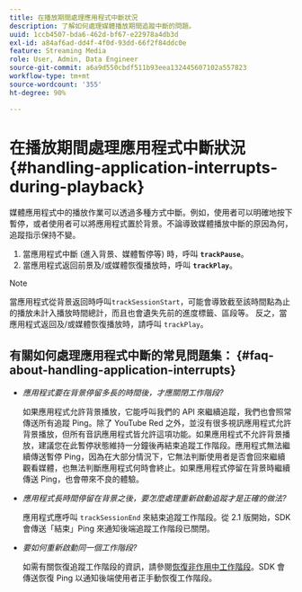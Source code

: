 ```yaml
---
title: 在播放期間處理應用程式中斷狀況
description: 了解如何處理媒體播放期間追蹤中斷的問題。
uuid: 1ccb4507-bda6-462d-bf67-e22978a4db3d
exl-id: a84af6ad-dd4f-4f0d-93dd-66f2f84ddc0e
feature: Streaming Media
role: User, Admin, Data Engineer
source-git-commit: a6a9d550cbdf511b93eea132445607102a557823
workflow-type: tm+mt
source-wordcount: '355'
ht-degree: 90%

---
```


# 在播放期間處理應用程式中斷狀況{#handling-application-interrupts-during-playback}

媒體應用程式中的播放作業可以透過多種方式中斷。例如，使用者可以明確地按下暫停，或者使用者可以將應用程式置於背景。不論導致媒體播放中斷的原因為何，追蹤指示保持不變。

1. 當應用程式中斷 (進入背景、媒體暫停等) 時，呼叫 **`trackPause`**。
1. 當應用程式返回前景及/或媒體恢復播放時，呼叫 **`trackPlay`**。

>[!NOTE]
>
>當應用程式從背景返回時呼叫`trackSessionStart`，可能會導致截至該時間點為止的播放未計入播放時間總計，而且也會遺失先前的進度標籤、區段等。 反之，當應用程式返回及/或媒體恢復播放時，請呼叫 `trackPlay`。

## 有關如何處理應用程式中斷的常見問題集： {#faq-about-handling-application-interrupts}

* _應用程式要在背景停留多長的時間後，才應關閉工作階段?_

  如果應用程式允許背景播放，它能呼叫我們的 API 來繼續追蹤，我們也會照常傳送所有追蹤 Ping。除了 YouTube Red 之外，並沒有很多視訊應用程式允許背景播放，但所有音訊應用程式皆允許這項功能。如果應用程式不允許背景播放，建議您在此暫停狀態維持一分鐘後再結束追蹤工作階段。應用程式無法繼續傳送暫停 Ping，因為在大部分情況下，它無法判斷使用者是否會回來繼續觀看媒體，也無法判斷應用程式何時會終止。如果應用程式停留在背景時繼續傳送 Ping，也會帶來不良的體驗。

* _應用程式長時間停留在背景之後，要怎麼處理重新啟動追蹤才是正確的做法?_

  應用程式應呼叫 `trackSessionEnd` 來結束追蹤工作階段。從 2.1 版開始，SDK 會傳送「結束」Ping 來通知後端追蹤工作階段已關閉。

* _要如何重新啟動同一個工作階段?_

  如需有關恢復追蹤工作階段的資訊，請參閱[恢復非作用中工作階段](resuming-inactive.md)。SDK 會傳送恢復 Ping 以通知後端使用者正手動恢復工作階段。
